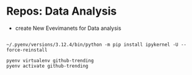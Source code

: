 # Repos: Data Analysis

- create New Evevimanets for Data analysis

```shell

~/.pyenv/versions/3.12.4/bin/python -m pip install ipykernel -U --force-reinstall

pyenv virtualenv github-trending
pyenv activate github-trending
```
